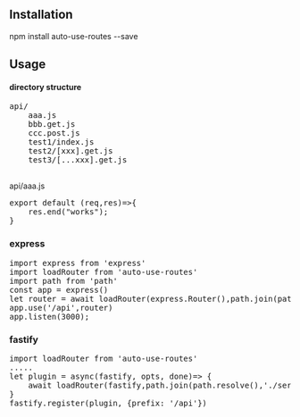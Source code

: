 ## Installation
npm install auto-use-routes --save

## Usage
#### directory structure  
<pre>
api/  
    aaa.js  
    bbb.get.js  
    ccc.post.js  
    test1/index.js  
    test2/[xxx].get.js  
    test3/[...xxx].get.js  

</pre>
api/aaa.js  
<pre>
export default (req,res)=>{  
    res.end("works");  
}  
</pre>
### express
<pre>
import express from 'express'  
import loadRouter from 'auto-use-routes'
import path from 'path'
const app = express()
let router = await loadRouter(express.Router(),path.join(path.resolve(),'/api'),{printlog:true})
app.use('/api',router)
app.listen(3000);
</pre>
### fastify
<pre>
import loadRouter from 'auto-use-routes'  
.....  
let plugin = async(fastify, opts, done)=> {  
    await loadRouter(fastify,path.join(path.resolve(),'./server/api'),{printlog:true});  
}  
fastify.register(plugin, {prefix: '/api'})
</pre>